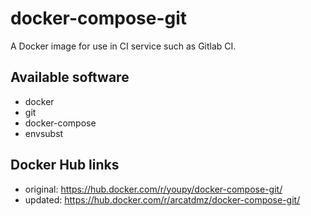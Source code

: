 # docker-compose-git

A Docker image for use in CI service such as Gitlab CI.

## Available software

- docker
- git
- docker-compose
- envsubst

## Docker Hub links

- original: https://hub.docker.com/r/youpy/docker-compose-git/
- updated: https://hub.docker.com/r/arcatdmz/docker-compose-git/
